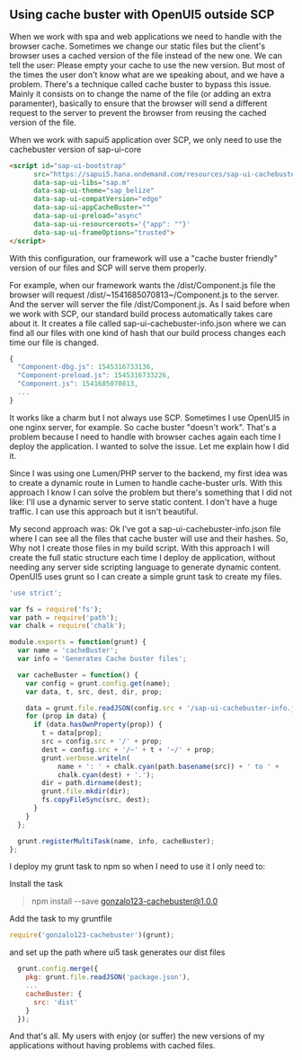 ## Using cache buster with OpenUI5 outside SCP

When we work with spa and web applications we need to handle with the browser cache. Sometimes we change our static files but the client's browser uses a cached version of the file instead of the new one. We can tell the user: Please empty your cache to use the new version. But most of the times the user don't know what are we speaking about, and we have a problem. There's a technique called cache buster to bypass this issue. Mainly it consists on to change the name of the file (or adding an extra paramenter), basically to ensure that the browser will send a different request to the server to prevent the browser from reusing the cached version of the file.

When we work with sapui5 application over SCP, we only need to use the cachebuster version of sap-ui-core

```html
<script id="sap-ui-bootstrap"
      src="https://sapui5.hana.ondemand.com/resources/sap-ui-cachebuster/sap-ui-core.js"
      data-sap-ui-libs="sap.m"
      data-sap-ui-theme="sap_belize"
      data-sap-ui-compatVersion="edge"
      data-sap-ui-appCacheBuster=""
      data-sap-ui-preload="async"
      data-sap-ui-resourceroots='{"app": ""}'
      data-sap-ui-frameOptions="trusted">
</script>
```

With this configuration, our framework will use a "cache buster friendly" version of our files and SCP will serve them properly.

For example, when our framework wants the /dist/Component.js file the browser will request /dist/~1541685070813~/Component.js to the server. And the server will server the file /dist/Component.js. As I said before when we work with SCP, our standard build process automatically takes care about it. It creates a file called sap-ui-cachebuster-info.json where we can find all our files with one kind of hash that our build process changes each time our file is changed.

```js
{
  "Component-dbg.js": 1545316733136,
  "Component-preload.js": 1545316733226,
  "Component.js": 1541685070813,
  ...
}
```

It works like a charm but I not always use SCP. Sometimes I use OpenUI5 in one nginx server, for example. So cache buster "doesn't work". That's a problem because I need to handle with browser caches again each time I deploy the application. I wanted to solve the issue. Let me explain how I did it.

Since I was using one Lumen/PHP server to the backend, my first idea was to create a dynamic route in Lumen to handle cache-buster urls. With this approach I know I can solve the problem but there's something that I did not like: I'll use a dynamic server to serve static content. I don't have a huge traffic. I can use this approach but it isn't beautiful.

My second approach was: Ok I've got a sap-ui-cachebuster-info.json file where I can see all the files that cache buster will use and their hashes. So, Why not I create those files in my build script. With this approach I will create the full static structure each time I deploy de application, without needing any server side scripting language to generate dynamic content. OpenUI5 uses grunt so I can create a simple grunt task to create my files.


```js
'use strict';

var fs = require('fs');
var path = require('path');
var chalk = require('chalk');

module.exports = function(grunt) {
  var name = 'cacheBuster';
  var info = 'Generates Cache buster files';

  var cacheBuster = function() {
    var config = grunt.config.get(name);
    var data, t, src, dest, dir, prop;

    data = grunt.file.readJSON(config.src + '/sap-ui-cachebuster-info.json');
    for (prop in data) {
      if (data.hasOwnProperty(prop)) {
        t = data[prop];
        src = config.src + '/' + prop;
        dest = config.src + '/~' + t + '~/' + prop;
        grunt.verbose.writeln(
            name + ': ' + chalk.cyan(path.basename(src)) + ' to ' +
            chalk.cyan(dest) + '.');
        dir = path.dirname(dest);
        grunt.file.mkdir(dir);
        fs.copyFileSync(src, dest);
      }
    }
  };

  grunt.registerMultiTask(name, info, cacheBuster);
};
```

I deploy my grunt task to npm so when I need to use it I only need to: 

Install the task

> npm install --save gonzalo123-cachebuster@1.0.0 

Add the task to my gruntfile

```js
require('gonzalo123-cachebuster')(grunt);
```

and set up the path where ui5 task generates our dist files
```js
  grunt.config.merge({
    pkg: grunt.file.readJSON('package.json'),
    ...
    cacheBuster: {
      src: 'dist'
    }
  });
```

And that's all. My users with enjoy (or suffer) the new versions of my applications without having problems with cached files.



